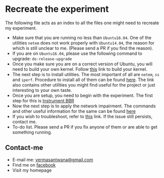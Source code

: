 # Recreate the experiment

The following file acts as an index to all the files one might need to
recreate my experiment.

* Make sure that you are running no less than `Ubuntu16.04`. One of the
		utilities `netem` does not work properly with `Ubuntu14.04`, the
		reason for which is still unclear to me. (Please send a PR if you
		find the reason).
* If you are on `Ubuntu16.04`, please use the following command to
		upgrade:
		```
		do-release-upgrade
		```
* Once you make sure you are on a correct version of Ubuntu, you will
		need to build your own kernel. Follow [this](https://github.com/santwanav/TCP-BBR-project-documentation/blob/master/Kernel-Build-Guide.md#setting-up-and-configuring-the-latest-linux-kernel) link to build your
		kernel.
* The next step is to install utilities. The most important of all are
		`netem`, `ss` and `iperf`. Procedure to install all of them can be
		found
		[here](https://github.com/santwanav/TCP-BBR-project-documentation/blob/master/UtilitiesUsed.md).
		The link also contains other utilities you might find useful for the
		project or just interesting to your own taste.
* Once you are setup, you need to begin with the experiment. The first
		step for this is [Instrument
		BBR](https://github.com/santwanav/TCP-BBR-project-documentation/blob/master/InstrumentingBBR.md#instrumenting-bbr)
* Now the next step is to apply the network impairment. The commands and
		other useful information for the same can be found
		[here](https://github.com/santwanav/TCP-BBR-project-documentation/blob/master/NetworkImpairment.md#add-delay-rate-limit-or-both)
* If you wish to troubleshoot, refer to [this](https://github.com/santwanav/TCP-BBR-project-documentation/blob/master/Troubleshooting.md#trouble-shooting) link. If the issue
		still persists, contact me.
* To-do list. Please send a PR if you fix anyone of them or are able to
		get something running.

## Contact-me

* E-mail me: vermasantwana@gmail.com
* Find me on [facebook](https://www.facebook.com/santwana.verma.16)
* Visit my homepage

